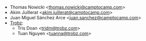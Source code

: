 - Thomas Nowicki \<<thomas.nowicki@camptocamp.com>\>
- Akim Juillerat \<<akim.juillerat@camptocamp.com>\>
- Juan Miguel Sánchez Arce \<<juan.sanchez@camptocamp.com>\>
- [Trobz](https://www.trobz.com):
  - Tris Doan \<<tridm@trobz.com>\>
  - Tuan Nguyen \<<tuanna@trobz.com>\>